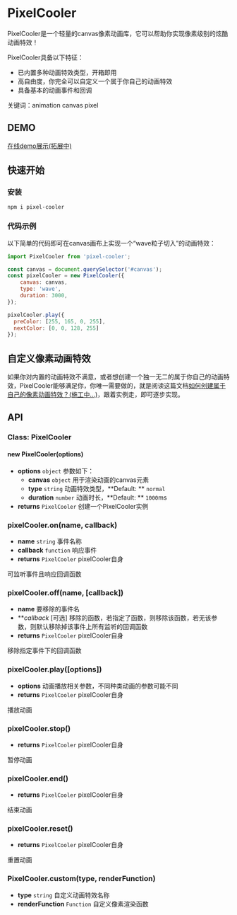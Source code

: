 # PixelCooler

PixelCooler是一个轻量的canvas像素动画库，它可以帮助你实现像素级别的炫酷动画特效！

PixelCooler具备以下特征：

* 已内置多种动画特效类型，开箱即用
* 高自由度，你完全可以自定义一个属于你自己的动画特效
* 具备基本的动画事件和回调

关键词：animation canvas pixel

## DEMO

[在线demo展示(拓展中)](https://js-hao.github.io/pixel-cooler)

## 快速开始

### 安装

```
npm i pixel-cooler
```

### 代码示例

以下简单的代码即可在canvas画布上实现一个“wave粒子切入”的动画特效：

```javascript
import PixelCooler from 'pixel-cooler';

const canvas = document.querySelector('#canvas');
const pixelCooler = new PixelCooler({
	canvas: canvas,
	type: 'wave',
	duration: 3000,
});

pixelCooler.play({
  preColor: [255, 165, 0, 255],
  nextColor: [0, 0, 128, 255]
});

```

## 自定义像素动画特效

如果你对内置的动画特效不满意，或者想创建一个独一无二的属于你自己的动画特效，PixelCooler能够满足你，你唯一需要做的，就是阅读这篇文档[如何创建属于自己的像素动画特效？(施工中...)](https://github.com/JS-Hao/pixel-cooler)，跟着实例走，即可逐步实现。

## API

### Class: PixelCooler

#### new PixelCooler(options)

* **options**  `object` 参数如下：
  * **canvas** `object` 用于渲染动画的canvas元素
  * **type** `string` 动画特效类型，**Default: ** `normal`
  * **duration** `number` 动画时长，**Default: ** `1000`ms
* **returns** `PixelCooler` 创建一个PixelCooler实例


### pixelCooler.on(name, callback)

* **name** `string` 事件名称
* **callback** `function` 响应事件
* **returns** `PixelCooler` pixelCooler自身

可监听事件且响应回调函数

### pixelCooler.off(name, [callback])

* **name** 要移除的事件名
* ***callback* [可选] 移除的函数，若指定了函数，则移除该函数，若无该参数，则默认移除掉该事件上所有监听的回调函数
* **returns** `PixelCooler` pixelCooler自身

移除指定事件下的回调函数

### pixelCooler.play([options])

* **options** 动画播放相关参数，不同种类动画的参数可能不同
* **returns**  `PixelCooler` pixelCooler自身

播放动画


### pixelCooler.stop()

* **returns**  `PixelCooler` pixelCooler自身

暂停动画


### pixelCooler.end()

* **returns**  `PixelCooler` pixelCooler自身

结束动画


### pixelCooler.reset()

* **returns**  `PixelCooler` pixelCooler自身

重置动画


### PixelCooler.custom(type, renderFunction)

* **type** `string` 自定义动画特效名称
* **renderFunction** `Function` 自定义像素渲染函数

